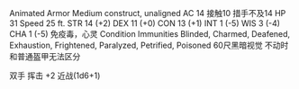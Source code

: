 Animated Armor
Medium construct, unaligned
AC 14 接触10 措手不及14
HP 31
Speed 25 ft.
STR
14 (+2)  DEX
11 (+0)  CON
13 (+1)  INT
1 (-5)  WIS
3 (-4) CHA
1 (-5)
免疫毒，心灵
Condition Immunities Blinded, Charmed, Deafened, Exhaustion, Frightened, Paralyzed, Petrified, Poisoned
60尺黑暗视觉
不动时和普通盔甲无法区分

双手 挥击 +2 近战(1d6+1)